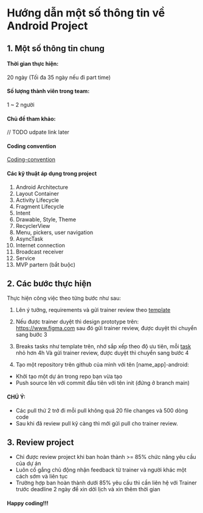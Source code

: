 # Hướng dẫn một số thông tin về Android Project

## 1. Một số thông tin chung
#### Thời gian thực hiện:
20 ngày (Tối đa 35 ngày nếu đi part time)
#### Số lượng thành viên trong team:
1 ~ 2 người
#### Chủ đề tham khảo:
// TODO udpate link later

#### Coding convention
[Coding-convention](https://source.greenglobal.vn/luannt/training-guide/src/branch/master/Android/kotlin-convention.md)

#### Các kỹ thuật áp dụng trong project
1. Android Architecture
2. Layout Container
3. Activity Lifecycle
4. Fragment Lifecycle
5. Intent
6. Drawable, Style, Theme
7. RecyclerView
8. Menu, pickers, user navigation
9. AsyncTask
10. Internet connection
11. Broadcast receiver
12. Service
13. MVP partern (bắt buộc)

## 2. Các bước thực hiện
Thực hiện công việc theo từng bước như sau:
1. Lên ý tưởng, requirements và gửi trainer review theo [template](https://docs.google.com/spreadsheets/d/19izstjuBFmGIdTWZ7vkTGv5YQ8WnDxARRpL5kO4Lnro/edit#gid=0)
    
2. Nếu được trainer duyệt thì design prototype trên:
   https://www.figma.com
   sau đó gửi trainer review, được duyệt thì chuyển sang bước 3
3. Breaks tasks như template trên, nhớ sắp xếp theo độ ưu tiên, mỗi [task](https://docs.google.com/spreadsheets/d/19izstjuBFmGIdTWZ7vkTGv5YQ8WnDxARRpL5kO4Lnro/edit#gid=339021591) nhỏ hơn 4h
   Và gửi trainer review, được duyệt thì chuyển sang bước 4
   
4. Tạo một repository trên github của mình với tên [name_app]-android:
  - Khởi tạo một dự án trong repo bạn vừa tạo
  - Push source lên với commit đầu tiên với tên init (đứng ở branch main)

#### CHÚ Ý:
- Các pull thứ 2 trở đi mỗi pull không quá 20 file changes và 500 dòng code
- Sau khi đã review pull kỹ càng thì mới gửi pull cho trainer review.

## 3. Review project
- Chỉ được review project khi ban hoàn thành >= 85% chức năng yêu cầu của dự án
- Luôn cố gắng chủ động nhận feedback từ trainer và người khác một cách sớm và liên tục
- Trường hợp ban hoàn thành dưới 85% yêu cầu thì cần liên hệ với Trainer trước deadline 2 ngày để xin dời lịch và xin thêm thời gian

#### Happy coding!!!
